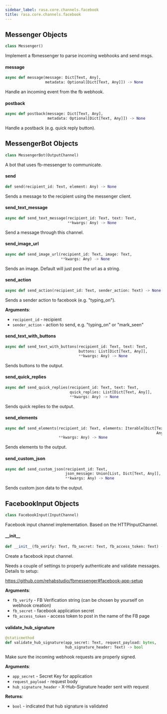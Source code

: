 ```yaml
---
sidebar_label: rasa.core.channels.facebook
title: rasa.core.channels.facebook
---
```

## Messenger Objects

```python
class Messenger()
```

Implement a fbmessenger to parse incoming webhooks and send msgs.

#### message

```python
async def message(message: Dict[Text, Any],
                  metadata: Optional[Dict[Text, Any]]) -> None
```

Handle an incoming event from the fb webhook.

#### postback

```python
async def postback(message: Dict[Text, Any],
                   metadata: Optional[Dict[Text, Any]]) -> None
```

Handle a postback (e.g. quick reply button).

## MessengerBot Objects

```python
class MessengerBot(OutputChannel)
```

A bot that uses fb-messenger to communicate.

#### send

```python
def send(recipient_id: Text, element: Any) -> None
```

Sends a message to the recipient using the messenger client.

#### send\_text\_message

```python
async def send_text_message(recipient_id: Text, text: Text,
                            **kwargs: Any) -> None
```

Send a message through this channel.

#### send\_image\_url

```python
async def send_image_url(recipient_id: Text, image: Text,
                         **kwargs: Any) -> None
```

Sends an image. Default will just post the url as a string.

#### send\_action

```python
async def send_action(recipient_id: Text, sender_action: Text) -> None
```

Sends a sender action to facebook (e.g. &quot;typing_on&quot;).

**Arguments**:

- `recipient_id` - recipient
- `sender_action` - action to send, e.g. &quot;typing_on&quot; or &quot;mark_seen&quot;

#### send\_text\_with\_buttons

```python
async def send_text_with_buttons(recipient_id: Text, text: Text,
                                 buttons: List[Dict[Text, Any]],
                                 **kwargs: Any) -> None
```

Sends buttons to the output.

#### send\_quick\_replies

```python
async def send_quick_replies(recipient_id: Text, text: Text,
                             quick_replies: List[Dict[Text, Any]],
                             **kwargs: Any) -> None
```

Sends quick replies to the output.

#### send\_elements

```python
async def send_elements(recipient_id: Text, elements: Iterable[Dict[Text,
                                                                    Any]],
                        **kwargs: Any) -> None
```

Sends elements to the output.

#### send\_custom\_json

```python
async def send_custom_json(recipient_id: Text,
                           json_message: Union[List, Dict[Text, Any]],
                           **kwargs: Any) -> None
```

Sends custom json data to the output.

## FacebookInput Objects

```python
class FacebookInput(InputChannel)
```

Facebook input channel implementation. Based on the HTTPInputChannel.

#### \_\_init\_\_

```python
def __init__(fb_verify: Text, fb_secret: Text, fb_access_token: Text) -> None
```

Create a facebook input channel.

Needs a couple of settings to properly authenticate and validate
messages. Details to setup:

https://github.com/rehabstudio/fbmessenger#facebook-app-setup

**Arguments**:

- `fb_verify` - FB Verification string
  (can be chosen by yourself on webhook creation)
- `fb_secret` - facebook application secret
- `fb_access_token` - access token to post in the name of the FB page

#### validate\_hub\_signature

```python
@staticmethod
def validate_hub_signature(app_secret: Text, request_payload: bytes,
                           hub_signature_header: Text) -> bool
```

Make sure the incoming webhook requests are properly signed.

**Arguments**:

- `app_secret` - Secret Key for application
- `request_payload` - request body
- `hub_signature_header` - X-Hub-Signature header sent with request
  

**Returns**:

- `bool` - indicated that hub signature is validated

